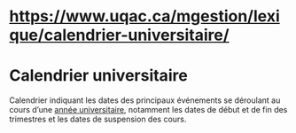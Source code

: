 # https://www.uqac.ca/mgestion/lexique/calendrier-universitaire/

# Calendrier universitaire
Calendrier indiquant les dates des principaux événements se déroulant au cours d’une [année universitaire](https://www.uqac.ca/mgestion/lexique/calendrier-universitaire/<https:/www.uqac.ca/mgestion/lexique/annee-universitaire/>), notamment les dates de début et de fin des trimestres et les dates de suspension des cours.
